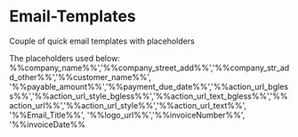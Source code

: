 # Email-Templates
Couple of quick email templates with placeholders

The placeholders used below:
%%company_name%%','%%company_street_add%%','%%company_str_add_other%%','%%customer_name%%',
'%%payable_amount%%','%%payment_due_date%%','%%action_url_bgless%%','%%action_url_style_bgless%%','%%action_url_text_bgless%%','%%action_url%%','%%action_url_style%%','%%action_url_text%%', '%%Email_Title%%', '%%logo_url%%','%%invoiceNumber%%', '%%invoiceDate%%
